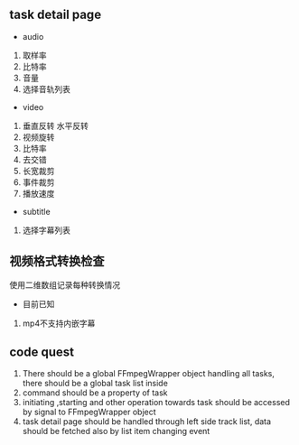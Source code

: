 ## task detail page

- audio

1. 取样率
2. 比特率
3. 音量
4. 选择音轨列表

- video

1. 垂直反转 水平反转
2. 视频旋转
3. 比特率
4. 去交错
5. 长宽裁剪
6. 事件裁剪
7. 播放速度

- subtitle

1. 选择字幕列表

## 视频格式转换检查

使用二维数组记录每种转换情况

- 目前已知

1. mp4不支持内嵌字幕

## code quest

1. There should be a global FFmpegWrapper object handling all tasks, there should be a global task list inside
2. command should be a property of task
3. initiating ,starting and other operation towards task should be accessed by signal to FFmpegWrapper object
4. task detail page should be handled through left side track list, data should be fetched also by list item changing event
